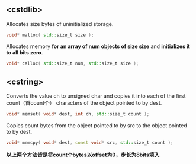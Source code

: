 ## \<cstdlib\>
Allocates size bytes of uninitialized storage.
```c++
void* malloc( std::size_t size );
```
Allocates memory **for an array of num objects of size size** and **initializes it to all bits zero**.
```c++
void* calloc( std::size_t num, std::size_t size );
```
## \<cstring\>
Converts the value ch to unsigned char and copies it into each of the first count（首count个） characters of the object pointed to by dest.
```c++
void* memset( void* dest, int ch, std::size_t count );
```
Copies count bytes from the object pointed to by src to the object pointed to by dest.
```c++
void* memcpy( void* dest, const void* src, std::size_t count );
```
**以上两个方法皆是将count个bytes以offset为0，步长为8bits填入**
